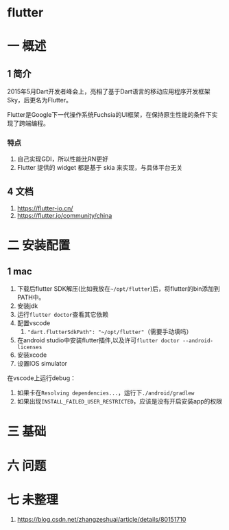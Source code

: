 # flutter

# 一 概述
## 1 简介
2015年5月Dart开发者峰会上，亮相了基于Dart语言的移动应用程序开发框架Sky，后更名为Flutter。

Flutter是Google下一代操作系统Fuchsia的UI框架，在保持原生性能的条件下实现了跨端编程。

### 特点
1. 自己实现GDI，所以性能比RN更好
2. Flutter 提供的 widget 都是基于 skia 来实现，与具体平台无关

## 4 文档
1. https://flutter-io.cn/
2. https://flutter.io/community/china

# 二 安装配置
## 1 mac
1. 下载后flutter SDK解压(比如我放在`~/opt/flutter`)后，将flutter的bin添加到PATH中。
2. 安装jdk
3. 运行`flutter doctor`查看其它依赖
4. 配置vscode
    1. `"dart.flutterSdkPath": "~/opt/flutter"`（需要手动填吗）
4. 在android studio中安装flutter插件,以及许可`flutter doctor --android-licenses`
5. 安装xcode
6. 设置IOS simulator

在vscode上运行debug：
1. 如果卡在`Resolving dependencies...`，运行下`./android/gradlew`
2. 如果出现`INSTALL_FAILED_USER_RESTRICTED`，应该是没有开启安装app的权限

# 三 基础


# 六 问题
# 七 未整理
1. https://blog.csdn.net/zhangzeshuai/article/details/80151710